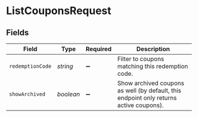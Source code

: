 # ListCouponsRequest


## Fields

| Field                                                                                  | Type                                                                                   | Required                                                                               | Description                                                                            |
| -------------------------------------------------------------------------------------- | -------------------------------------------------------------------------------------- | -------------------------------------------------------------------------------------- | -------------------------------------------------------------------------------------- |
| `redemptionCode`                                                                       | *string*                                                                               | :heavy_minus_sign:                                                                     | Filter to coupons matching this redemption code.                                       |
| `showArchived`                                                                         | *boolean*                                                                              | :heavy_minus_sign:                                                                     | Show archived coupons as well (by default, this endpoint only returns active coupons). |